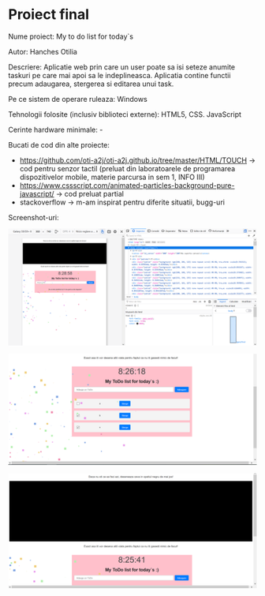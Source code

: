# Proiect final 

Nume proiect: My to do list for today`s

Autor: Hanches Otilia

Descriere: Aplicatie web prin care un user poate sa isi seteze anumite taskuri pe care mai apoi sa le indeplineasca. Aplicatia contine functii precum adaugarea, stergerea si editarea unui task.

Pe ce sistem de operare ruleaza: Windows

Tehnologii folosite (inclusiv biblioteci externe): HTML5, CSS. JavaScript

Cerinte hardware minimale: -

Bucati de cod din alte proiecte: 
- https://github.com/oti-a2j/oti-a2j.github.io/tree/master/HTML/TOUCH -> cod pentru senzor tactil (preluat din laboratoarele de programarea dispozitivelor mobile, materie parcursa in sem 1, INFO III)
- https://www.cssscript.com/animated-particles-background-pure-javascript/ -> cod preluat partial
- stackoverflow -> m-am inspirat pentru diferite situatii, bugg-uri



Screenshot-uri:

![](Screenshot/1.png)

![](Screenshot/2.png)

![](Screenshot/3.png)
